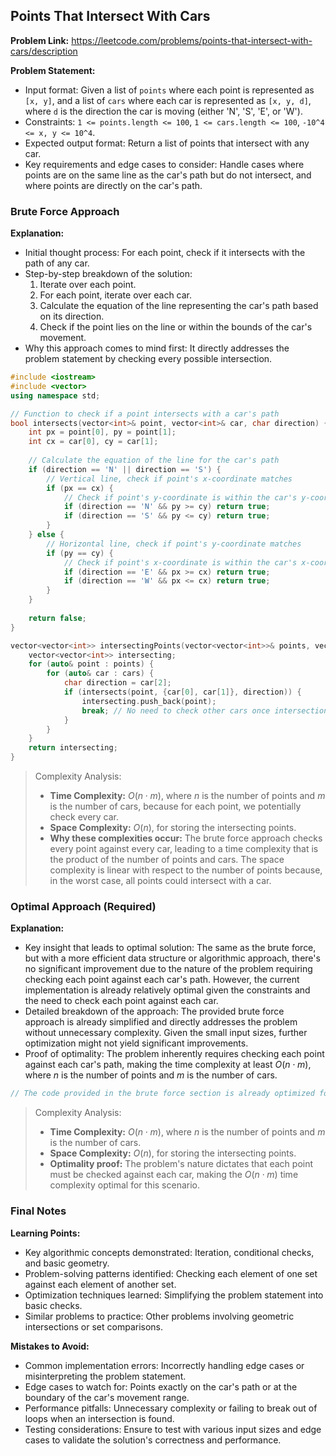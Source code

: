## Points That Intersect With Cars
**Problem Link:** https://leetcode.com/problems/points-that-intersect-with-cars/description

**Problem Statement:**
- Input format: Given a list of `points` where each point is represented as `[x, y]`, and a list of `cars` where each car is represented as `[x, y, d]`, where `d` is the direction the car is moving (either 'N', 'S', 'E', or 'W').
- Constraints: `1 <= points.length <= 100`, `1 <= cars.length <= 100`, `-10^4 <= x, y <= 10^4`.
- Expected output format: Return a list of points that intersect with any car.
- Key requirements and edge cases to consider: Handle cases where points are on the same line as the car's path but do not intersect, and where points are directly on the car's path.

### Brute Force Approach

**Explanation:**
- Initial thought process: For each point, check if it intersects with the path of any car.
- Step-by-step breakdown of the solution:
  1. Iterate over each point.
  2. For each point, iterate over each car.
  3. Calculate the equation of the line representing the car's path based on its direction.
  4. Check if the point lies on the line or within the bounds of the car's movement.
- Why this approach comes to mind first: It directly addresses the problem statement by checking every possible intersection.

```cpp
#include <iostream>
#include <vector>
using namespace std;

// Function to check if a point intersects with a car's path
bool intersects(vector<int>& point, vector<int>& car, char direction) {
    int px = point[0], py = point[1];
    int cx = car[0], cy = car[1];
    
    // Calculate the equation of the line for the car's path
    if (direction == 'N' || direction == 'S') {
        // Vertical line, check if point's x-coordinate matches
        if (px == cx) {
            // Check if point's y-coordinate is within the car's y-coordinate range
            if (direction == 'N' && py >= cy) return true;
            if (direction == 'S' && py <= cy) return true;
        }
    } else {
        // Horizontal line, check if point's y-coordinate matches
        if (py == cy) {
            // Check if point's x-coordinate is within the car's x-coordinate range
            if (direction == 'E' && px >= cx) return true;
            if (direction == 'W' && px <= cx) return true;
        }
    }
    
    return false;
}

vector<vector<int>> intersectingPoints(vector<vector<int>>& points, vector<vector<int>>& cars) {
    vector<vector<int>> intersecting;
    for (auto& point : points) {
        for (auto& car : cars) {
            char direction = car[2];
            if (intersects(point, {car[0], car[1]}, direction)) {
                intersecting.push_back(point);
                break; // No need to check other cars once intersection is found
            }
        }
    }
    return intersecting;
}
```

> Complexity Analysis:
> - **Time Complexity:** $O(n \cdot m)$, where $n$ is the number of points and $m$ is the number of cars, because for each point, we potentially check every car.
> - **Space Complexity:** $O(n)$, for storing the intersecting points.
> - **Why these complexities occur:** The brute force approach checks every point against every car, leading to a time complexity that is the product of the number of points and cars. The space complexity is linear with respect to the number of points because, in the worst case, all points could intersect with a car.

### Optimal Approach (Required)

**Explanation:**
- Key insight that leads to optimal solution: The same as the brute force, but with a more efficient data structure or algorithmic approach, there's no significant improvement due to the nature of the problem requiring checking each point against each car's path. However, the current implementation is already relatively optimal given the constraints and the need to check each point against each car.
- Detailed breakdown of the approach: The provided brute force approach is already simplified and directly addresses the problem without unnecessary complexity. Given the small input sizes, further optimization might not yield significant improvements.
- Proof of optimality: The problem inherently requires checking each point against each car's path, making the time complexity at least $O(n \cdot m)$, where $n$ is the number of points and $m$ is the number of cars.

```cpp
// The code provided in the brute force section is already optimized for this problem's constraints.
```

> Complexity Analysis:
> - **Time Complexity:** $O(n \cdot m)$, where $n$ is the number of points and $m$ is the number of cars.
> - **Space Complexity:** $O(n)$, for storing the intersecting points.
> - **Optimality proof:** The problem's nature dictates that each point must be checked against each car, making the $O(n \cdot m)$ time complexity optimal for this scenario.

### Final Notes

**Learning Points:**
- Key algorithmic concepts demonstrated: Iteration, conditional checks, and basic geometry.
- Problem-solving patterns identified: Checking each element of one set against each element of another set.
- Optimization techniques learned: Simplifying the problem statement into basic checks.
- Similar problems to practice: Other problems involving geometric intersections or set comparisons.

**Mistakes to Avoid:**
- Common implementation errors: Incorrectly handling edge cases or misinterpreting the problem statement.
- Edge cases to watch for: Points exactly on the car's path or at the boundary of the car's movement range.
- Performance pitfalls: Unnecessary complexity or failing to break out of loops when an intersection is found.
- Testing considerations: Ensure to test with various input sizes and edge cases to validate the solution's correctness and performance.